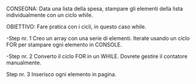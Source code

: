 CONSEGNA:
Data una lista della spesa, stampare gli elementi della lista individualmente con un ciclo while.

OBIETTIVO:
Fare pratica con i cicli, in questo caso while.




-Step nr. 1
Creo un array con una serie di elementi.
Iterate usando un ciclo FOR per stampare ogni elemento in CONSOLE.

-Step nr. 2
Converto il ciclo FOR in un WHILE. Dovrete gestire il contatore manualmente.

Step nr. 3
Inserisco ogni elemento in pagina.